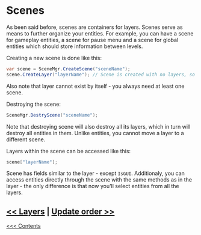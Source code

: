 # Scenes

As been said before, scenes are containers for layers. Scenes serve as means to further organize your entities. For example, you can have a scene for gameplay entities, a scene for pause menu and a scene for global entities which should store information between levels.

Creating a new scene is done like this:

```C#
var scene = SceneMgr.CreateScene("sceneName");
scene.CreateLayer("layerName"); // Scene is created with no layers, so we need to create one to be able to add entities.
```

Also note that layer cannot exist by itself - you always need at least one scene.

Destroying the scene:

```C#
SceneMgr.DestryScene("sceneName");
```

Note that destroying scene will also destroy all its layers, which in turn will destroy all entities in them. Unlike entities, you cannot move a layer to a different scene.

Layers within the scene can be accessed like this:

```C#
scene["layerName"];
```

Scene has fields similar to the layer - except `IsGUI`. Additionaly, you can access entities directly through the scene with the same methods as in the layer - the only difference is that now you'll select entities from all the layers.  



## [<< Layers](Layers.md) | [Update order >>](UpdateOrder.md)    

[<<< Contents](../Contents.md)

